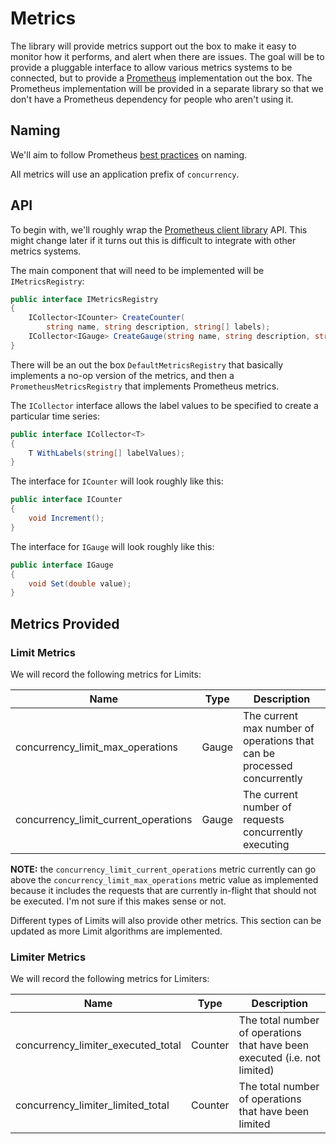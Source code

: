 # Metrics

The library will provide metrics support out the box to make it easy to monitor
how it performs, and alert when there are issues. The goal will be to provide
a pluggable interface to allow various metrics systems to be connected, but to
provide a [Prometheus](https://prometheus.io) implementation out the box. The
Prometheus implementation will be provided in a separate library so that we
don't have a Prometheus dependency for people who aren't using it.

## Naming

We'll aim to follow Prometheus [best practices](https://prometheus.io/docs/practices/naming/)
on naming.

All metrics will use an application prefix of `concurrency`.

## API

To begin with, we'll roughly wrap the [Prometheus client library](https://github.com/prometheus-net/prometheus-net)
API. This might change later if it turns out this is difficult to integrate
with other metrics systems.

The main component that will need to be implemented will be `IMetricsRegistry`:

```csharp
public interface IMetricsRegistry
{
    ICollector<ICounter> CreateCounter(
        string name, string description, string[] labels);
    ICollector<IGauge> CreateGauge(string name, string description, string[] labels);
}
```

There will be an out the box `DefaultMetricsRegistry` that basically implements
a no-op version of the metrics, and then a `PrometheusMetricsRegistry` that
implements Prometheus metrics.

The `ICollector` interface allows the label values to be specified to create a
particular time series:

```csharp
public interface ICollector<T>
{
    T WithLabels(string[] labelValues);
}
```

The interface for `ICounter` will look roughly like this:

```csharp
public interface ICounter
{
    void Increment();
}
```

The interface for `IGauge` will look roughly like this:

```csharp
public interface IGauge
{
    void Set(double value);
}
```

## Metrics Provided

### Limit Metrics

We will record the following metrics for Limits:

| Name                                 | Type  | Description                                                             |
|--------------------------------------|-------|-------------------------------------------------------------------------|
| concurrency_limit_max_operations     | Gauge | The current max number of operations that can be processed concurrently |
| concurrency_limit_current_operations | Gauge | The current number of requests concurrently executing                   |

**NOTE:** the `concurrency_limit_current_operations` metric currently can go
above the `concurrency_limit_max_operations` metric value as implemented because
it includes the requests that are currently in-flight that should not be executed.
I'm not sure if this makes sense or not.

Different types of Limits will also provide other metrics. This section can be
updated as more Limit algorithms are implemented.

### Limiter Metrics

We will record the following metrics for Limiters:

| Name                                   | Type    | Description                                                               |
|----------------------------------------|---------|---------------------------------------------------------------------------|
| concurrency_limiter_executed_total     | Counter | The total number of operations that have been executed (i.e. not limited) |
| concurrency_limiter_limited_total      | Counter | The total number of operations that have been limited                     |
